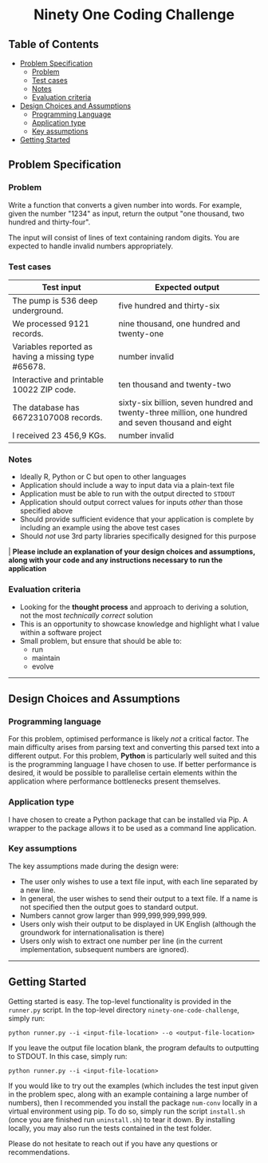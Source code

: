 <h1 align="center"> Ninety One Coding Challenge </h1>

<!-- content -->

## Table of Contents
- [Problem Specification](#Problem-Specification)
  - [Problem](#Problem)
  - [Test cases](#Test-cases)
  - [Notes](#Notes)
  - [Evaluation criteria](#Evaluation-criteria)
- [Design Choices and Assumptions](#Design-Choices-and-Assumptions)
  - [Programming Language](#programming-language)
  - [Application type](#Application-type)
  - [Key assumptions](#Key-assumptions)
- [Getting Started](#Getting-Started)
  

## Problem Specification
### Problem
Write a function that converts a given number into words. For example, given the number "1234" as input, return the output "one thousand, two hundred and thirty-four".

The input will consist of lines of text containing random digits. You are expected to handle invalid numbers appropriately.

### Test cases
| Test input                                          | Expected output                                                                                     |
| --------------------------------------------------- | --------------------------------------------------------------------------------------------------- |
| The pump is 536 deep underground.                   | five hundred and thirty-six                                                                         |
| We processed 9121 records.                          | nine thousand, one hundred and twenty-one                                                           |
| Variables reported as having a missing type #65678. | number invalid                                                                                      |
| Interactive and printable 10022 ZIP code.           | ten thousand and twenty-two                                                                         |
| The database has 66723107008 records.               | sixty-six billion, seven hundred and twenty-three million, one hundred and seven thousand and eight |
| I received 23 456,9 KGs.                            | number invalid                                                                                      |
 
### Notes
* Ideally R, Python or C but open to other languages
* Application should include a way to input data via a plain-text file
* Application must be able to run with the output directed to `STDOUT`
* Application should output correct values for inputs *other* than those specified above
* Should provide sufficient evidence that your application is complete by including an example using the above test cases
* Should *not* use 3rd party libraries specifically designed for this purpose

| **Please include an explanation of your design choices and assumptions, along with your code and any instructions necessary to run the application**

### Evaluation criteria
* Looking for the **thought process** and approach to deriving a solution, not the most *technically correct* solution
* This is an opportunity to showcase knowledge and highlight what I value within a software project
* Small problem, but ensure that should be able to:
    * run
    * maintain
    * evolve

---

## Design Choices and Assumptions
### Programming language
For this problem, optimised performance is likely *not* a critical factor. The main difficulty arises from parsing text 
and converting this parsed text into a different output. For this problem, **Python** is particularly well suited and 
this is the programming language I have chosen to use. If better performance is desired, it would be possible to 
parallelise certain elements within the application where performance bottlenecks present themselves.

### Application type
I have chosen to create a Python package that can be installed via Pip. A wrapper to the package allows it to be used
as a command line application.

### Key assumptions
The key assumptions made during the design were:
* The user only wishes to use a text file input, with each line separated by a new line.
* In general, the user wishes to send their output to a text file. If a name is not specified then the output goes to
standard output.
* Numbers cannot grow larger than 999,999,999,999,999.
* Users only wish their output to be displayed in UK English (although the groundwork for internationalisation is there)
* Users only wish to extract one number per line (in the current implementation, subsequent numbers are ignored).

---
## Getting Started
Getting started is easy. The top-level functionality is provided in the `runner.py` script. In the top-level directory
`ninety-one-code-challenge`, simply run:

```python runner.py --i <input-file-location> --o <output-file-location>```

If you leave the output file location blank, the program defaults to outputting to STDOUT. In this case, simply run:

```python runner.py --i <input-file-location>```

If you would like to try out the examples (which includes the test input given in the problem spec, along with an
example containing a large number of numbers), then I recommended you install the package `num-conv` locally in a virtual
environment using pip. To do so, simply run the script `install.sh` (once you are finished run `uninstall.sh`) to tear
it down. By installing locally, you may also run the tests contained in the test folder. 

Please do not hesitate to reach out if you have any questions or recommendations.